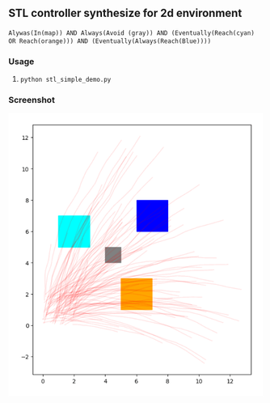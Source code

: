 ## STL controller synthesize for 2d environment

```
Alywas(In(map)) AND Always(Avoid (gray)) AND (Eventually(Reach(cyan) OR Reach(orange))) AND (Eventually(Always(Reach(Blue))))
```
### Usage
1. `python stl_simple_demo.py`

### Screenshot
![image](viz/demo.gif)


